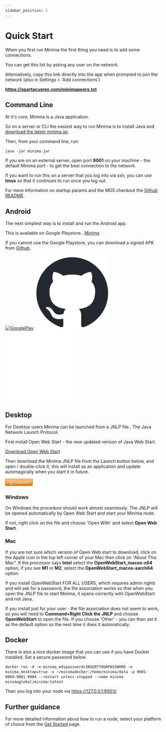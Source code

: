 ```yaml
---
sidebar_position: 2
---
```


# Quick Start

When you first run Minima the first thing you need is to add some connections.

You can get this list by asking any user on the network. 

Alternatively, copy this link directly into the app when prompted to join the network (also in Settings > 'Add connections')

**https://spartacusrex.com/minimapeers.txt**

## Command Line

At it's core, Minima is a Java application.

So on a server or CLI the easiest way to run Minima is to install Java and [download the latest minima.jar](https://github.com/minima-global/Minima/blob/master/jar/minima.jar).

Then, from your command line, run:

```
java -jar minima.jar
```

If you are on an external server, open port **9001** on your machine - the default Minima port - to get the best connection to the network.

If you want to run this on a server that you log into via ssh, you can use **tmux** so that it continues to run once you log out.

For more information on startup params and the MDS checkout the [Github README](https://github.com/minima-global/Minima).

## Android

The next simplest way is to install and run the Android app.

This is available on Google Playstore.. [Minima](https://play.google.com/store/apps/details?id=com.minima.android)

If you cannot use the Google Playstore, you can download a signed APK from [Github](https://github.com/minima-global/Minima/tree/master/jar).

[![GooglePlay](https://play.google.com/intl/en_us/badges/static/images/badges/en_badge_web_generic.png#width20)](https://play.google.com/store/apps/details?id=com.minima.android)
[![Github](/img/runanode/github-mark.png#gh-light-mode-only-width10)](https://github.com/minima-global/Minima/tree/master/jar)[![Github](/img/runanode/github-mark-white.png#gh-dark-mode-only-width10)](https://github.com/minima-global/Minima/tree/master/jar)



## Desktop

For Desktop users Minima can be launched from a JNLP file.. The Java Network Launch Protocol.

First install Open Web Start - the new updated version of Java Web Start.

[Download Open Web Start](https://openwebstart.com/download/)

Then download the Minima JNLP file from the Launch button below, and open / double-click it, this will install as an application and update automagically when you start it in future.

[![JNLP](/img/runanode/jws-launch-button.png#width10)](https://www.spartacusrex.com/javaws/minima.jnlp) 

### Windows

On Windows the procedure should work almost seamlessly. The JNLP will be opened automatically by Open Web Start and start your Minima node.

If not, right click on the file and choose 'Open With' and select **Open Web Start**.

### Mac

If you are not sure which version of Open Web start to download, click on the Apple icon in the top left corner of your Mac then click on “About This Mac”. If the processor says **Intel** select the **OpenWebStart_macos-x64** option, if you see **M1** or **M2**, select the **OpenWebStart_macos-aarch64** option.

If you install OpenWebStart FOR ALL USERS, which requires admin rights and will ask for a password, the file association works so that when you open the JNLP file to start Minima, it opens correctly with OpenWebStart and not Java.

If you install just for your user - the file association does not seem to work, so you will need to **Command+Right Click the JNLP** and choose **OpenWebStart** to open the file.
If you choose 'Other' - you can then set it as the default option so the next time it does it automatically.

## Docker

There is also a nice docker image that you can use if you have Docker installed. Set a secure password below.


``````
docker run -d -e minima_mdspassword=INSERTYOURPASSWORD -e minima_desktop=true -v ~/minimadocker:/home/minima/data -p 9001-9004:9001-9004 --restart unless-stopped --name minima minimaglobal/minima:latest
``````

Then you log into your node via https://127.0.0.1:9003/


## Further guidance 

For more detailed information about how to run a node, select your platform of choice from the [Get Started](/docs/runanode/get_started) page.

